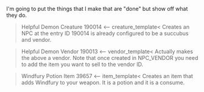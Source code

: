 I'm going to put the things that I make that are "done" but show off what they do.

>Helpful Demon Creature 190014 <-- creature_template<
Creates an NPC at the entry ID 190014 is already configured to be a succubus and vendor.

>Helpful Demon Vendor 190013 <-- vendor_template<
Actually makes the above a vendor. Note that once created in NPC_VENDOR you need to add the item you want to sell to the vendor ID.

>Windfury Potion Item 39657 <-- item_template<
Creates an item that adds Windfury to your weapon. It is a potion and it is a consume. 
